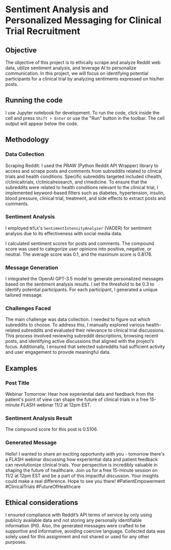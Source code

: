 # Sentiment Analysis and Personalized Messaging for Clinical Trial Recruitment

## Objective
The objective of this project is to ethically scrape and analyze Reddit web data, utilize sentiment analysis, and leverage AI to personalize communication. In this project, we will focus on identifying potential participants for a clinical trial by analyzing sentiments expressed on his/her posts.

## Running the code
I use Jupyter notebook for development. To run the code, click inside the cell and press `Shift + Enter` or use the "Run" button in the toolbar. The cell output will appear below the code.

## Methodology
### Data Collection
Scraping Reddit: I used the PRAW (Python Reddit API Wrapper) library to access and scrape posts and comments from subreddits related to clinical trials and health conditions. Specific subreddits targeted included r/health, r/clinicaltrials, r/clinicalresearch, and r/medicine. To ensure that the subreddits were related to health conditions relevant to the clinical trial, I implemented keyword-based filters such as diabetes, hypertension, insulin, blood pressure, clinical trial, treatment, and side effects to extract posts and comments.

### Sentiment Analysis
I employed `NTLK`'s `SentimentIntensityAnalyzer` (VADER) for sentiment analysis due to its effectiveness with social media data.

I calculated sentiment scores for posts and comments. The compound score was used to categorize user opinions into positive, negative, or neutral. The average score was 0.1, and the maximum score is 0.8176. 


### Message Generation
I integrated the OpenAI GPT-3.5 model to generate personalized messages based on the sentiment analysis results. I set the threshold to be 0.3 to identify potential participants. For each participant, I generated a unique tailored message.

### Challenges Faced
The main challenge was data collection. I needed to figure out which subreddits to choose. To address this, I manually explored various health-related subreddits and evaluated their relevance to clinical trial discussions. This process involved reviewing subreddit descriptions, browsing recent posts, and identifying active discussions that aligned with the project’s focus. Additionally, I ensured that selected subreddits had sufficient activity and user engagement to provide meaningful data.

## Examples
### Post Title
Webinar Tomorrow: Hear how experiential data and feedback from the patient's point of view can shape the future of clinical trials in a free 15-minute FLASH webinar 11/2 at 12pm EST.

### Sentiment Analysis Result
The compound score for this post is 0.5106.

### Generated Message
Hello! I wanted to share an exciting opportunity with you - tomorrow there's a FLASH webinar discussing how experiential data and patient feedback can revolutionize clinical trials. Your perspective is incredibly valuable in shaping the future of healthcare. Join us for a free 15-minute session on 11/2 at 12pm EST and be a part of this impactful discussion. Your insights could make a real difference. Hope to see you there! #PatientEmpowerment #ClinicalTrials #FutureOfHealthcare


## Ethical considerations
I ensured compliance with Reddit’s API terms of service by only using publicly available data and not storing any personally identifiable information (PII). Also, the generated messages were crafted to be supportive and informative, avoiding coercive language. Collected data was solely used for this assignment and not shared or used for any other purposes.
